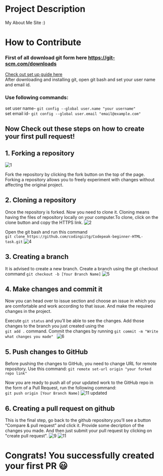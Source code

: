 # Project Description
My About Me Site :)

# How to Contribute

### First of all download git form here https://git-scm.com/downloads
 [Check out set up guide here](https://docs.github.com/en/get-started/quickstart/set-up-git)<br/>
 After downloading and installing git, open git bash and set your user name and email id.<br/>
 ### Use following commands:<br/>
 set user name- ```git config --global user.name "your username" ``` <br/>
 set email id-  ```git config --global user.email "email@example.com" ```
 
## Now Check out these steps on how to create your first pull request!

## 1. Forking a repository
![1](https://user-images.githubusercontent.com/77429149/147363476-b231fd1c-b125-4ce1-8169-121bdfb27a49.jpg)

Fork the repository by clicking the fork button on the top of the page. Forking a repository allows you to freely experiment with changes without affecting the original project.


## 2. Cloning a repository
Once the repository is forked. Now you need to clone it. Cloning means having the files of repository locally on your computer.To clone, click on the clone button and copy the HTTPS link.
![2](https://user-images.githubusercontent.com/77429149/147378971-90d2ff63-7d73-4fd8-bc60-b8650d2fbe43.jpg)


Open the git bash and run this command  
``` git clone https://github.com/codingiitg/Codepeak-beginner-HTML-task.git ```
![4](https://user-images.githubusercontent.com/77429149/147378996-df0a2f4f-177d-4595-87ca-e698990bdf89.jpg)



## 3. Creating a branch
It is advised to create a new branch. Create a branch using the git checkout command ``` git checkout -b [Your Branch Name] ```
![5](https://user-images.githubusercontent.com/77429149/147379008-3a07d01b-c24f-49f6-814e-034d8df5a632.jpg)



## 4. Make changes and commit it
Now you can head over to issue section and choose an issue in which you are comfortable and work according to that issue. And make the required changes in the project.

Execute ```git status``` and you’ll be able to see the changes. Add those changes to the branch you just created using the <br/> ```git add .``` command. 
Commit the changes by running ```git commit -m "Write what changes you made" ```
![6](https://user-images.githubusercontent.com/77429149/147379031-58486918-2173-46ad-b61f-00b6ddc64cdb.jpg)


## 5. Push changes to GitHub
Before pushing the changes to GitHub, you need to change URL for remote repository. Use this command: ```git remote set-url origin "your forked repo link" ```

Now you are ready to push all of your updated work to the GitHub repo in the form of a Pull Request, run the following command: <br/>
``` git push origin [Your Branch Name] ```
![11 updated ](https://user-images.githubusercontent.com/77429149/147379563-b4ec529d-aef5-4d1f-b6a4-b55a6868e9f0.jpg)



## 6. Creating a pull request on github
This is the final step, go back to the github repository.you’ll see a button “Compare & pull request” and click it. Provide some decription of the changes you made.
And then just submit your pull request by clicking on "create pull request".
![9](https://user-images.githubusercontent.com/77429149/147379076-9c304fef-e897-4704-9abe-7860e5a8fd37.jpg)
![11](https://user-images.githubusercontent.com/77429149/147379121-0100f535-f782-4b3b-aefc-a77f8fc4680f.jpg)



# Congrats! You successfully created your first PR :smiley:

